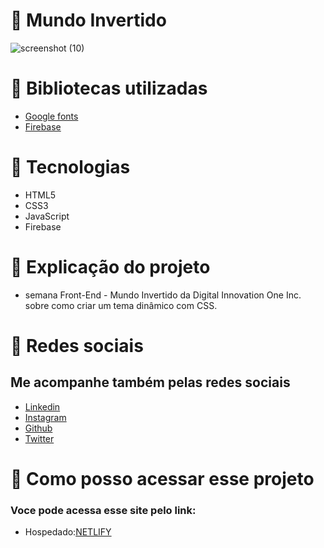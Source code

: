 # 📍 Mundo Invertido
![screenshot (10)](https://user-images.githubusercontent.com/102835801/186705936-16bc0511-1094-429c-8008-85e263d76a3a.png)


# 📍 Bibliotecas utilizadas
- [Google fonts](https://fonts.google.com/)
- [Firebase](https://firebase.google.com/?hl=pt)
 
# 📍 Tecnologias 
- HTML5
- CSS3
- JavaScript
- Firebase

# 📍 Explicação do projeto
- semana Front-End - Mundo Invertido da Digital Innovation One Inc. sobre como criar um tema dinâmico com CSS.
 
# 📍 Redes sociais 
 ## Me acompanhe também pelas redes sociais
 - [Linkedin](https://www.linkedin.com/in/rauane-lima-129b14237/)
 - [Instagram](https://instagram.com/rauanee._?igshid=YmMyMTA2M2Y=)
 - [Github](https://github.com/lRauane)
 - [Twitter](https://twitter.com/lrauanee?t=f0EIiXWfSEZ7ScncQYauHA&s=09)

# 📍 Como posso acessar esse projeto
### Voce pode acessa esse site pelo link:

- Hospedado:[NETLIFY](https://mundo-invertido.netlify.app/)
